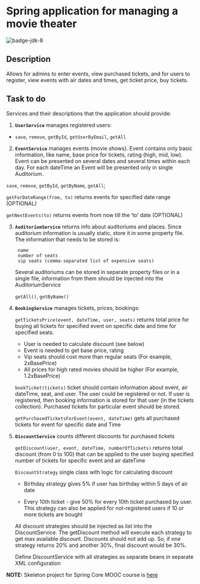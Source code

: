 # Spring application for managing a movie theater
![badge-jdk-8]

## Description
Allows for admins to enter events, view purchased tickets, and for users to register, view events with air dates and times, get ticket price, buy tickets.

## Task to do
Services and their descriptions that the application should provide:

1. **`UserService`** manages registered users:
  * `save`, `remove`, `getById`, `getUserByEmail`, `getAll`
  
2. **`EventService`** manages events (movie shows). Event contains only basic information, like name, base price for tickets, rating (high, mid, low). Event can be presented on several dates and several times within each day. For each dateTime an Event will be presented only in single Auditorium.
  
  `save`, `remove`, `getById`, `getByName`, `getAll`;
   
  `getForDateRange(from, to)` returns events for specified date range (OPTIONAL)
  
  `getNextEvents(to)` returns events from now till the ‘to’ date (OPTIONAL)

3. **`AuditoriumService`** returns info about auditoriums and places. Since auditorium information is usually static, store it in some property file. The information that needs to be stored is:
   ```
    name
    number of seats
    vip seats (comma-separated list of expensive seats)
   ```   
   Several auditoriums can be stored in separate property files or in a single file, information from them should be injected into the AuditoriumService

   `getAll()`, `getByName()`
4. **`BookingService`** manages tickets, prices, bookings:

   `getTicketsPrice(event, dateTime, user, seats)` returns total price for buying all tickets for specified event on specific date and time for specified seats.
   * User is needed to calculate discount (see below)
   * Event is needed to get base price, rating
   * Vip seats should cost more than regular seats (For example, 2xBasePrice)
   * All prices for high rated movies should be higher (For example, 1.2xBasePrice)
  
   `bookTicket(tickets)` ticket should contain information about event, air dateTime, seat, and user. The user could be registered or not. If user is registered, then booking information is stored for that user (in the tickets collection). Purchased tickets for particular event should be stored.
   
   `getPurchasedTicketsForEvent(event, dateTime)` gets all purchased tickets for event for specific date and Time
5. **`DiscountService`** counts different discounts for purchased tickets

   `getDiscount(user, event, dateTime, numberOfTickets)` returns total discount (from 0 to 100) that can be applied to the user buying specified number of tickets for specific event and air dateTime
   
   `DiscountStrategy` single class with logic for calculating discount
   
   * Birthday strategy gives 5% if user has birthday within 5 days of air date
   
   * Every 10th ticket - give 50% for every 10th ticket purchased by user. This strategy can also be applied for not-registered users if 10 or more tickets are bought
   
   All discount strategies should be injected as list into the DiscountService. The getDiscount method will execute each strategy to get max available discount. Discounts should not add up. So, if one strategy returns 20% and another 30%, final discount would be 30%.
   
   Define DiscountService with all strategies as separate beans in separate XML configuration
   
**NOTE:** Skeleton project for Spring Core MOOC course is [here]

[here]: https://git.epam.com/yuriy_tkach/spring-core-hometask-skeleton/wikis/home
[badge-jdk-8]: https://img.shields.io/badge/jdk-8-yellow.svg "JDK-8"